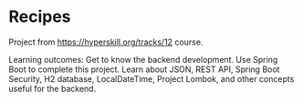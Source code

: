 # Recipes
Project from https://hyperskill.org/tracks/12 course.

Learning outcomes: Get to know the backend development. Use Spring Boot to complete this project. Learn about JSON, REST API, Spring Boot Security, H2 database, LocalDateTime, Project Lombok, and other concepts useful for the backend.
